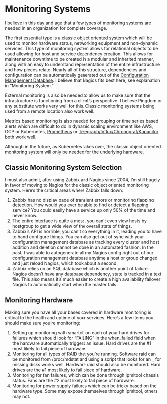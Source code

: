 # Monitoring Systems

I believe in this day and age that a few types of monitoring systems are needed in an organization for complete coverage.

The first essential type is a classic object oriented system which will be used to monitor hardware status, networking equipment and non-dynamic services. This type of monitoring system allows for relational objects to be used allowing for host and service dependency creation. This allows for maintenance downtime to be created in a modular and inherited manner, along with an easy to understand representation of the entire infrastructure and how pieces relate. Nearly all of this structure, dependencies and configuration can be automatically generated out of the [Configuration Management Database](configuration-management-database.html). I believe that Nagios fits best here, see explanation in “Monitoring System.”

External monitoring is also be needed to allow us to make sure that the infrastructure is functioning from a client’s perspective. I believe Pingdom or any substitute works very well for this. Classic monitoring systems being used from a remote location also work well.

Metrics based monitoring is also needed for grouping or time series based alerts which are difficult to do in dynamic scaling environment like AWS, GCP or Kubernetes, [Prometheus](https://prometheus.io/) or [Telegraph/Influx/Chronograf/Kapacitor](https://www.influxdata.com/time-series-platform/) both work well.

Although in the future, as Kubernetes takes over, the classic object oriented monitoring system will only be needed for the underlying hardware.

## Classic Monitoring System Selection

I must also admit, after using Zabbix and Nagios since 2004, I’m still hugely in favor of moving to Nagios for the classic object oriented monitoring system. Here’s the critical areas where Zabbix falls down:
1. Zabbix has no display page of transient errors or monitoring flapping detection. How would you ever be able to find or detect a flapping service? You could easily have a service up only 50% of the time and never know.
2. The entire interface is quite a mess, you can’t even view hosts by hostgroup to get a wide view of the overall state of things.
4. Zabbix’s API is horrible, you can’t do everything in it, leading you to have to hand configure things. You can also get out of sync with your configuration management database as tracking every cluster and host addition and deletion cannot be done in an automated fashion. In the past, I was able to autogenerate all my Nagios config right out of our configuration management database anytime a host or group changed and just reload Nagios, which took about a second.
5. Zabbix relies on an SQL database which is another point of failure. Nagios doesn’t have any database dependency, state is tracked in a text file. This also means it’s much easier to create a high availability failover Nagios to automatically start when the master fails.

## Monitoring Hardware

Making sure you have all your bases covered in hardware monitoring is critical to the health and uptime of your services. Here’s a few items you should make sure you’re monitoring:
1. Setting up monitoring with smartctl on each of your hard drives for failures which should look for “FAILING” in the when_failed field when the hardware automatically triggers an issue. Hard drives are the #1 most likely to fail piece of hardware.
2. Monitoring for all types of RAID that you’re running. Software raid can be monitored from /proc/mdstat and using a script that looks for an _ for missing disks works well. Hardware raid should also be monitored. Hard drives are the #1 most likely to fail piece of hardware.
3. Monitoring for fan failures, which can be done through ipmitool chassis status. Fans are the #2 most likely to fail piece of hardware.
4. Monitoring for power supply failures which can be tricky based on the hardware type. Some may expose themselves through ipmitool, others may not.

